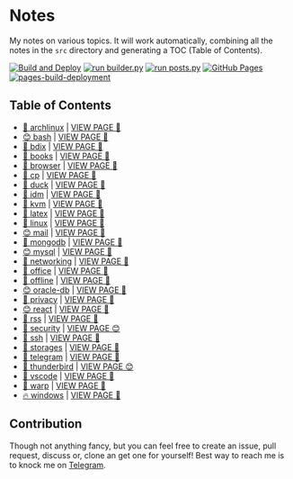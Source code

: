 # Notes

My notes on various topics. It will work automatically, combining all the notes in the `src` directory and generating a TOC (Table of Contents).

[![Build and Deploy](https://github.com/SharafatKarim/notes/actions/workflows/action.yml/badge.svg)](https://github.com/SharafatKarim/notes/actions/workflows/action.yml)
[![run builder.py](https://github.com/SharafatKarim/notes/actions/workflows/action.yml/badge.svg)](https://github.com/SharafatKarim/notes/actions/workflows/action.yml)
[![run posts.py](https://github.com/SharafatKarim/notes/actions/workflows/posts.yml/badge.svg)](https://github.com/SharafatKarim/notes/actions/workflows/posts.yml)
[![GitHub Pages](https://github.com/SharafatKarim/notes/actions/workflows/gh-pages.yml/badge.svg)](https://github.com/SharafatKarim/notes/actions/workflows/gh-pages.yml)
[![pages-build-deployment](https://github.com/SharafatKarim/notes/actions/workflows/pages/pages-build-deployment/badge.svg)](https://github.com/SharafatKarim/notes/actions/workflows/pages/pages-build-deployment)


## Table of Contents

- [🌈 archlinux](src/archlinux.md) | <a href='https://sharafat.is-a.dev/notes/archlinux' target='_blank'>VIEW PAGE 🌈</a>
- [😊 bash](src/bash.md) | <a href='https://sharafat.is-a.dev/notes/bash' target='_blank'>VIEW PAGE 🌈</a>
- [🎸 bdix](src/bdix.md) | <a href='https://sharafat.is-a.dev/notes/bdix' target='_blank'>VIEW PAGE 🌈</a>
- [🎸 books](src/books.md) | <a href='https://sharafat.is-a.dev/notes/books' target='_blank'>VIEW PAGE 🌈</a>
- [👾 browser](src/browser.md) | <a href='https://sharafat.is-a.dev/notes/browser' target='_blank'>VIEW PAGE 🤖</a>
- [🚀 cp](src/cp.md) | <a href='https://sharafat.is-a.dev/notes/cp' target='_blank'>VIEW PAGE 🎉</a>
- [🌟 duck](src/duck.md) | <a href='https://sharafat.is-a.dev/notes/duck' target='_blank'>VIEW PAGE 🍕</a>
- [🤖 idm](src/idm.md) | <a href='https://sharafat.is-a.dev/notes/idm' target='_blank'>VIEW PAGE 🎉</a>
- [🎉 kvm](src/kvm.md) | <a href='https://sharafat.is-a.dev/notes/kvm' target='_blank'>VIEW PAGE 🌈</a>
- [🚀 latex](src/latex.md) | <a href='https://sharafat.is-a.dev/notes/latex' target='_blank'>VIEW PAGE 👾</a>
- [🚀 linux](src/linux.md) | <a href='https://sharafat.is-a.dev/notes/linux' target='_blank'>VIEW PAGE 👾</a>
- [😊 mail](src/mail.md) | <a href='https://sharafat.is-a.dev/notes/mail' target='_blank'>VIEW PAGE 🍕</a>
- [🍕 mongodb](src/mongodb.md) | <a href='https://sharafat.is-a.dev/notes/mongodb' target='_blank'>VIEW PAGE 👾</a>
- [😊 mysql](src/mysql.md) | <a href='https://sharafat.is-a.dev/notes/mysql' target='_blank'>VIEW PAGE 🚀</a>
- [🚀 networking](src/networking.md) | <a href='https://sharafat.is-a.dev/notes/networking' target='_blank'>VIEW PAGE 👾</a>
- [👾 office](src/office.md) | <a href='https://sharafat.is-a.dev/notes/office' target='_blank'>VIEW PAGE 🍕</a>
- [🌟 offline](src/offline.md) | <a href='https://sharafat.is-a.dev/notes/offline' target='_blank'>VIEW PAGE 🤖</a>
- [😊 oracle-db](src/oracle-db.md) | <a href='https://sharafat.is-a.dev/notes/oracle-db' target='_blank'>VIEW PAGE 🎸</a>
- [🚀 privacy](src/privacy.md) | <a href='https://sharafat.is-a.dev/notes/privacy' target='_blank'>VIEW PAGE 🌈</a>
- [😊 react](src/react.md) | <a href='https://sharafat.is-a.dev/notes/react' target='_blank'>VIEW PAGE 🍕</a>
- [🤖 rss](src/rss.md) | <a href='https://sharafat.is-a.dev/notes/rss' target='_blank'>VIEW PAGE 🚀</a>
- [🌈 security](src/security.md) | <a href='https://sharafat.is-a.dev/notes/security' target='_blank'>VIEW PAGE 😊</a>
- [👾 ssh](src/ssh.md) | <a href='https://sharafat.is-a.dev/notes/ssh' target='_blank'>VIEW PAGE 👾</a>
- [🍕 storages](src/storages.md) | <a href='https://sharafat.is-a.dev/notes/storages' target='_blank'>VIEW PAGE 👾</a>
- [🌟 telegram](src/telegram.md) | <a href='https://sharafat.is-a.dev/notes/telegram' target='_blank'>VIEW PAGE 🍕</a>
- [👾 thunderbird](src/thunderbird.md) | <a href='https://sharafat.is-a.dev/notes/thunderbird' target='_blank'>VIEW PAGE 😊</a>
- [🎸 vscode](src/vscode.md) | <a href='https://sharafat.is-a.dev/notes/vscode' target='_blank'>VIEW PAGE 🍕</a>
- [🌈 warp](src/warp.md) | <a href='https://sharafat.is-a.dev/notes/warp' target='_blank'>VIEW PAGE 🤖</a>
- [🔥 windows](src/windows.md) | <a href='https://sharafat.is-a.dev/notes/windows' target='_blank'>VIEW PAGE 🚀</a>

## Contribution

Though not anything fancy, but you can feel free to create an issue, pull request, discuss or, clone an get one for yourself!
Best way to reach me is to knock me on [Telegram](https://t.me/SharafatKarim).

